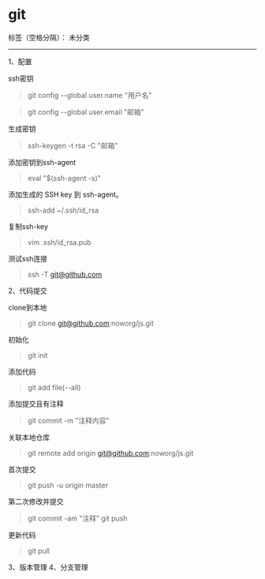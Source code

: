# git

标签（空格分隔）： 未分类

---

1、配置

ssh密钥
 
> git config --global user.name "用户名"    

> git config --global user.email "邮箱"

生成密钥
> ssh-keygen -t rsa -C "邮箱"

添加密钥到ssh-agent
> eval "$(ssh-agent -s)"

添加生成的 SSH key 到 ssh-agent。
> ssh-add ~/.ssh/id_rsa

复制ssh-key
> vim .ssh/id_rsa.pub

测试ssh连接

> ssh -T git@github.com

2、代码提交

clone到本地
> git clone git@github.com:noworg/js.git

初始化
> git init


添加代码
> git add file(--all)

添加提交且有注释
> git commit -m "注释内容"




关联本地仓库
> git remote add origin git@github.com:noworg/js.git

首次提交
> git push -u origin master


第二次修改并提交
> git commit -am "注释"
> git push

更新代码

> git pull

 3、版本管理
 4、分支管理

